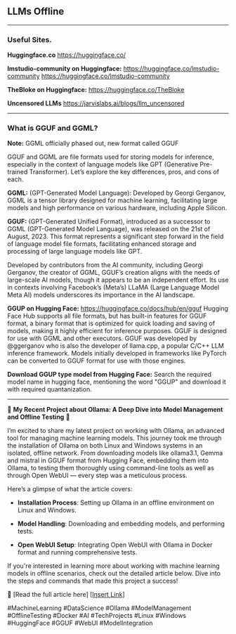 ## LLMs Offline

---
### Useful Sites.

**Huggingface.co** https://huggingface.co/

**lmstudio-community on Huggingface:** https://huggingface.co/lmstudio-community https://huggingface.co/lmstudio-community

**TheBloke on Huggingface:** https://huggingface.co/TheBloke

**Uncensored LLMs** https://jarvislabs.ai/blogs/llm_uncensored

---
 
### What is GGUF and GGML?

**Note:** GGML officially phased out, new format called GGUF

GGUF and GGML are file formats used for storing models for inference, especially in the context of language models like GPT (Generative Pre-trained Transformer). Let’s explore the key differences, pros, and cons of each.

**GGML:**  (GPT-Generated Model Language): Developed by Georgi Gerganov, GGML is a tensor library designed for machine learning, facilitating large models and high performance on various hardware, including Apple Silicon.

**GGUF:**  (GPT-Generated Unified Format), introduced as a successor to GGML (GPT-Generated Model Language), was released on the 21st of August, 2023. This format represents a significant step forward in the field of language model file formats, facilitating enhanced storage and processing of large language models like GPT.

Developed by contributors from the AI community, including Georgi Gerganov, the creator of GGML, GGUF’s creation aligns with the needs of large-scale AI models, though it appears to be an independent effort. Its use in contexts involving Facebook’s (Meta’s) LLaMA (Large Language Model Meta AI) models underscores its importance in the AI landscape.

**GGUP on Hugging Face:** https://huggingface.co/docs/hub/en/gguf
Hugging Face Hub supports all file formats, but has built-in features for GGUF format, a binary format that is optimized for quick loading and saving of models, making it highly efficient for inference purposes. GGUF is designed for use with GGML and other executors. GGUF was developed by @ggerganov who is also the developer of llama.cpp, a popular C/C++ LLM inference framework. Models initially developed in frameworks like PyTorch can be converted to GGUF format for use with those engines.

**Download GGUP type model from Hugging Face:** Search the required model name in hugging face, mentioning the word "GGUP" and download it with required quantanization.

---

🚀 **My Recent Project about Ollama: A Deep Dive into Model Management and Offline Testing** 🚀


I’m excited to share my latest project on working with Ollama, an advanced tool for managing machine learning models. This journey took me through the installation of Ollama on both Linux and Windows systems in an isolated, offline network. From downloading models like ollama3.1, Gemma and mistral in GGUF format from Hugging Face, embedding them into Ollama, to testing them thoroughly using command-line tools as well as through Open WebUI — every step was a meticulous process.


Here’s a glimpse of what the article covers:

- **Installation Process**: Setting up Ollama in an offline environment on Linux and Windows.

- **Model Handling**: Downloading and embedding models, and performing tests.

- **Open WebUI Setup**: Integrating Open WebUI with Ollama in Docker format and running comprehensive tests.


If you're interested in learning more about working with machine learning models in offline scenarios, check out the detailed article below. Dive into the steps and commands that made this project a success!


🔗 [Read the full article here] [[Insert Link](https://www.linkedin.com/pulse/how-deploy-ollama-offline-environment-jahangir--utb0f/)]


#MachineLearning #DataScience #Ollama #ModelManagement #OfflineTesting #Docker #AI #TechProjects #Linux #Windows #HuggingFace #GGUF #WebUI #ModelIntegration
